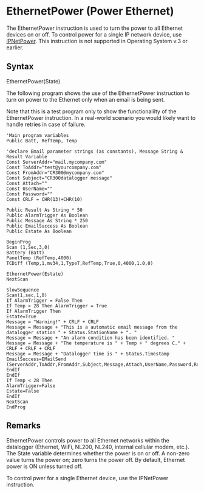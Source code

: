# EthernetPower (Power Ethernet)

The EthernetPower instruction is used to turn the power to all Ethernet devices on or off. To control power for a single IP network device, use [IPNetPower](ipnetpower.md). This instruction is not supported in Operating System v.3 or earlier.

## Syntax

EthernetPower(State)

The following program shows the use of the EthernetPower instruction to turn on power to the Ethernet only when an email is being sent.

Note that this is a test program only to show the functionalilty of the EthernetPower instruction. In a real-world scenario you would likely want to handle retries in case of failure.

```
'Main program variables
Public Batt, RefTemp, Temp

'declare Email parameter strings (as constants), Message String & Result Variable
Const ServerAddr="mail.mycompany.com"
Const ToAddr="test@yourcompany.com"
Const FromAddr="CR300@mycompany.com"
Const Subject="CR300datalogger message"
Const Attach=""
Const UserName=""
Const Password=""
Const CRLF = CHR(13)+CHR(10)

Public Result As String * 50
Public AlarmTrigger As Boolean
Public Message As String * 250
Public EmailSuccess As Boolean
Public Estate As Boolean

BeginProg
Scan (1,Sec,3,0)
Battery (Batt)
PanelTemp (RefTemp,4000)
TCDiff (Temp,1,mv34,1,TypeT,RefTemp,True,0,4000,1.0,0)

EthernetPower(Estate)
NextScan

SlowSequence
Scan(1,sec,1,0)
If AlarmTrigger = False Then
If Temp > 28 Then AlarmTrigger = True
If AlarmTrigger Then
Estate=True
Message = "Warning!" + CRLF + CRLF
Message = Message + "This is a automatic email message from the datalogger station " + Status.StationName + ". "
Message = Message + "An alarm condition has been identified. "
Message = Message + "The temperature is " + Temp + " degrees C." + CRLF + CRLF + CRLF
Message = Message + "Datalogger time is " + Status.Timestamp
EmailSuccess=EMailSend (ServerAddr,ToAddr,FromAddr,Subject,Message,Attach,UserName,Password,Result)
EndIf
EndIf
If Temp < 28 Then
AlarmTrigger=False
Estate=False
EndIf
NextScan
EndProg
```

## Remarks

EthernetPower controls power to all Ethernet networks within the datalogger (Ethernet, WiFi, NL200, NL240, internal cellular modem, etc.). The State variable determines whether the power is on or off. A non-zero value turns the power on; zero turns the power off. By default, Ethernet power is ON unless turned off.

To control pwer for a single Ethernet device, use the IPNetPower instruction.
